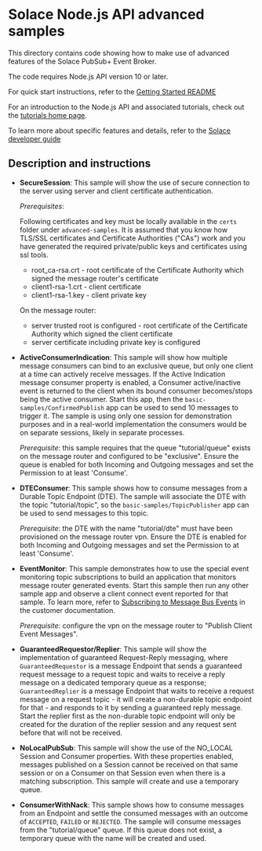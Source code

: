 # Solace Node.js API advanced samples

This directory contains code showing how to make use of advanced features of the Solace PubSub+ Event Broker.

The code requires Node.js API version 10 or later.

For quick start instructions, refer to the [Getting Started README](https://github.com/SolaceSamples/solace-samples-nodejs/blob/master/README.md)

For an introduction to the Node.js API and associated tutorials, check out the [tutorials home page](https://solacesamples.github.io/solace-samples-nodejs/).

To learn more about specific features and details, refer to the [Solace developer guide]( https://docs.solace.com/Solace-Messaging-APIs/Developer-Guide/Developer-Guide-Home.htm)

## Description and instructions

* __SecureSession__: This sample will show the use of secure connection to the server using server and client certificate authentication.

    *Prerequisites*:
    
    Following certificates and key must be locally available in the `certs` folder under `advanced-samples`. It is assumed that you know how TLS/SSL certificates and Certificate Authorities ("CAs") work and you have generated the required private/public keys and certificates using ssl tools.
    
    * root_ca-rsa.crt - root certificate of the Certificate Authority which signed the message router's certificate
    * client1-rsa-1.crt - client certificate
    * client1-rsa-1.key - client private key
    
    On the message router:
    
    * server trusted root is configured - root certificate of the Certificate Authority which signed the client certificate
    * server certificate including private key is configured

* __ActiveConsumerIndication__: This sample will show how multiple message consumers can bind to an exclusive queue, but only one client at a time can actively receive messages. If the Active Indication message consumer property is enabled, a Consumer active/inactive event is returned to the client when its bound consumer becomes/stops being the active consumer. Start this app, then the `basic-samples/ConfirmedPublish` app can be used to send 10 messages to trigger it. The sample is using only one session for demonstration purposes and in a real-world implementation the consumers would be on separate sessions, likely in separate processes.

    *Prerequisite*: this sample requires that the queue "tutorial/queue" exists on the message router and configured to be "exclusive".  Ensure the queue is enabled for both Incoming and Outgoing messages and set the Permission to at least 'Consume'.

* __DTEConsumer__: This sample shows how to consume messages from a Durable Topic Endpoint (DTE). The sample will associate the DTE with the topic "tutorial/topic", so the `basic-samples/TopicPublisher` app can be used to send messages to this topic.

    *Prerequisite*: the DTE with the name "tutorial/dte" must have been provisioned on the message router vpn.  Ensure the DTE is enabled for both Incoming and Outgoing messages and set the Permission to at least 'Consume'.

* __EventMonitor__: This sample demonstrates how to use the special event monitoring topic subscriptions to build an application that monitors message router generated events. Start this sample then run any other sample app and observe a client connect event reported for that sample. To learn more, refer to [Subscribing to Message Bus Events](https://docs.solace.com/System-and-Software-Maintenance/Subscribing-to-MBus-Events.htm) in the customer documentation.

    *Prerequisite*: configure the vpn on the message router to "Publish Client Event Messages".

* __GuaranteedRequestor/Replier__: This sample will show the implementation of guaranteed Request-Reply messaging, where `GuaranteedRequestor` is a message Endpoint that sends a guaranteed request message to a request topic and waits to receive a reply message on a dedicated temporary queue as a response; `GuaranteedReplier` is a message Endpoint that waits to receive a request message on a request topic - it will create a non-durable topic endpoint for that - and responds to it by sending a guaranteed reply message. Start the replier first as the non-durable topic endpoint will only be created for the duration of the replier session and any request sent before that will not be received.

* __NoLocalPubSub__: This sample will show the use of the NO_LOCAL Session and Consumer properties. With these properties enabled, messages published on a Session cannot be received on that same session or on a Consumer on that Session even when there is a matching subscription. This sample will create and use a temporary queue.

* __ConsumerWithNack__: This sample shows how to consume messages from an Endpoint and settle the consumed messages with an outcome of `ACCEPTED`, `FAILED` or `REJECTED`. The sample will consume messages from the "tutorial/queue" queue. If this queue does not exist, a temporary queue with the name will be created and used.
